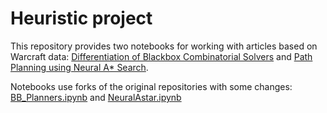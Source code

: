 # Heuristic project
This repository provides two notebooks for working with articles based on Warcraft data: [Differentiation of Blackbox Combinatorial Solvers](https://arxiv.org/abs/1912.02175) and [Path Planning using Neural A* Search](https://arxiv.org/abs/2009.07476).

Notebooks use forks of the original repositories with some changes: [BB_Planners.ipynb](https://github.com/Petilia/blackbox-differentiation-combinatorial-solvers) and [NeuralAstar.ipynb](https://github.com/vd-kuznetsov/neural-astar)
